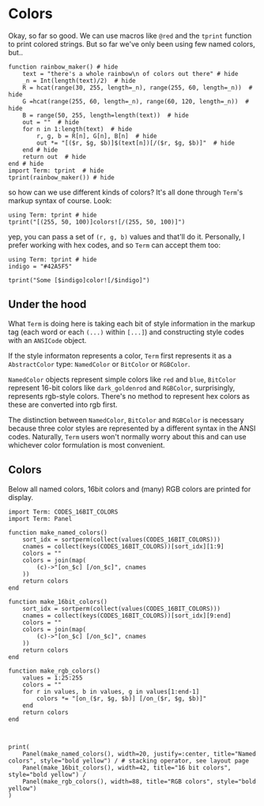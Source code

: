 # Colors
Okay, so far so good. We can use macros like `@red` and the `tprint` function to print colored strings. But so far we've only been using few named colors, but..

```@example
function rainbow_maker() # hide
    text = "there's a whole rainbow\n of colors out there" # hide
    _n = Int(length(text)/2)  # hide
    R = hcat(range(30, 255, length=_n), range(255, 60, length=_n))  # hide
    G =hcat(range(255, 60, length=_n), range(60, 120, length=_n))  # hide
    B = range(50, 255, length=length(text))  # hide
    out = ""  # hide
    for n in 1:length(text)  # hide
        r, g, b = R[n], G[n], B[n]  # hide
        out *= "[($r, $g, $b)]$(text[n])[/($r, $g, $b)]"  # hide
    end # hide
    return out  # hide
end # hide
import Term: tprint  # hide
tprint(rainbow_maker()) # hide
```

so how can we use different kinds of colors?
It's all done through `Term`'s markup syntax of course. Look:
```@example
using Term: tprint # hide
tprint("[(255, 50, 100)]colors![/(255, 50, 100)]")
```

yep, you can pass a set of `(r, g, b)` values and that'll do it. Personally, I prefer working with hex codes, and so `Term` can accept them too:
```@example
using Term: tprint # hide
indigo = "#42A5F5"

tprint("Some [$indigo]color![/$indigo]")
```

## Under the hood
What `Term` is doing here is taking each bit of style information in the markup tag (each word or each `(...)` within `[...]`) and constructing style codes with an `ANSICode` object.

If the style informaton represents a color, `Term` first represents it as a `AbstractColor` type: `NamedColor` or `BitColor` or `RGBColor`.  

`NamedColor` objects represent simple colors like `red` and `blue`, `BitColor` represent 16-bit colors like `dark_goldenrod` and `RGBColor`, surprisingly, represents rgb-style colors. There's no method to represent hex colors as these are converted into rgb first. 

The distinction between `NamedColor`, `BitColor` and `RGBColor` is necessary because three color styles are represented by a different syntax in the ANSI codes. Naturally, `Term` users won't normally worry about this and can use whichever color formulation is most convenient.


## Colors
Below all named colors, 16bit colors and (many) RGB colors are printed for display.

```@example
import Term: CODES_16BIT_COLORS
import Term: Panel

function make_named_colors()
    sort_idx = sortperm(collect(values(CODES_16BIT_COLORS)))
    cnames = collect(keys(CODES_16BIT_COLORS))[sort_idx][1:9]
    colors = ""
    colors = join(map(
        (c)->"[on_$c] [/on_$c]", cnames
    ))
    return colors
end

function make_16bit_colors()
    sort_idx = sortperm(collect(values(CODES_16BIT_COLORS)))
    cnames = collect(keys(CODES_16BIT_COLORS))[sort_idx][9:end]
    colors = ""
    colors = join(map(
        (c)->"[on_$c] [/on_$c]", cnames
    ))
    return colors
end

function make_rgb_colors()
    values = 1:25:255
    colors = ""
    for r in values, b in values, g in values[1:end-1]
        colors *= "[on_($r, $g, $b)] [/on_($r, $g, $b)]"
    end
    return colors
end



print(
    Panel(make_named_colors(), width=20, justify=:center, title="Named  colors", style="bold yellow") / # stacking operator, see layout page
    Panel(make_16bit_colors(), width=42, title="16 bit colors", style="bold yellow") / 
    Panel(make_rgb_colors(), width=88, title="RGB colors", style="bold yellow")
)
```